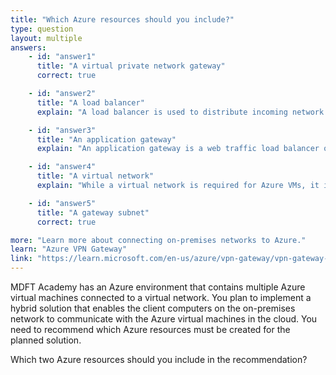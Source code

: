 ```yaml
---
title: "Which Azure resources should you include?"
type: question
layout: multiple
answers:
    - id: "answer1"
      title: "A virtual private network gateway"
      correct: true

    - id: "answer2"
      title: "A load balancer"
      explain: "A load balancer is used to distribute incoming network traffic across multiple servers, not for establishing connectivity between on-premises networks and Azure."

    - id: "answer3"
      title: "An application gateway"
      explain: "An application gateway is a web traffic load balancer operating at the application layer. It is not used for establishing basic network connectivity between on-premises and Azure networks."

    - id: "answer4"
      title: "A virtual network"
      explain: "While a virtual network is required for Azure VMs, it is not one of the two essential components needed specifically for enabling on-premises to Azure communication. The virtual network gateway and gateway subnet are the key components for this purpose."

    - id: "answer5"
      title: "A gateway subnet"
      correct: true

more: "Learn more about connecting on-premises networks to Azure."
learn: "Azure VPN Gateway"
link: "https://learn.microsoft.com/en-us/azure/vpn-gateway/vpn-gateway-about-vpngateways"
---
```


MDFT Academy has an Azure environment that contains multiple Azure virtual machines connected to a virtual network. You plan to implement a hybrid solution that enables the client computers on the on-premises network to communicate with the Azure virtual machines in the cloud. You need to recommend which Azure resources must be created for the planned solution.

Which two Azure resources should you include in the recommendation?


